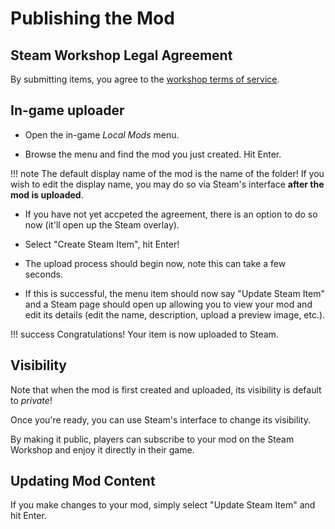 # Publishing the Mod

## Steam Workshop Legal Agreement

By submitting items, you agree to the [workshop terms of service](https://steamcommunity.com/sharedfiles/workshoplegalagreement).

## In-game uploader

- Open the in-game *Local Mods* menu.

- Browse the menu and find the mod you just created. Hit Enter.

!!! note
    The default display name of the mod is the name of the folder!
    If you wish to edit the display name, you may do so via Steam's interface
    **after the mod is uploaded**.

- If you have not yet accpeted the agreement, there is an option to do so now
(it'll open up the Steam overlay).
- Select "Create Steam Item", hit Enter!

- The upload process should begin now, note this can take a few seconds.

- If this is successful, the menu item should now say "Update Steam Item"
and a Steam page should open up allowing you to view your mod and edit its details
(edit the name, description, upload a preview image, etc.).

!!! success
    Congratulations! Your item is now uploaded to Steam.

## Visibility

Note that when the mod is first created and uploaded,
its visibility is default to *private*!

Once you're ready, you can use Steam's interface to change its visibility.

By making it public, players can subscribe to your mod on the Steam Workshop
and enjoy it directly in their game.

## Updating Mod Content

If you make changes to your mod, simply select "Update Steam Item" and hit Enter.
